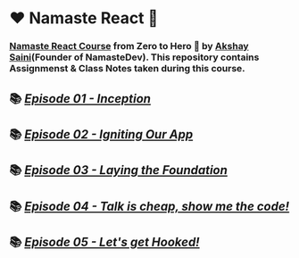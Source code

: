 # ❤️ Namaste React 🙏

### [Namaste React Course](https://courses.namastedev.com/learn/Namaste-React) from Zero to Hero 🚀 by [Akshay Saini](https://www.linkedin.com/in/akshaymarch7/)(Founder of NamasteDev). This repository contains Assignmenst & Class Notes taken during this course.

## 📚 [_Episode 01 - Inception_](./Episode%2001%20-%20Inception/)

## 📚 [_Episode 02 - Igniting Our App_](./Episode%2002%20-%20Igniting%20Our%20App/)

## 📚 [_Episode 03 - Laying the Foundation_](./Episode%2003%20-%20Laying%20the%20Foundation/)

## 📚 [_Episode 04 - Talk is cheap, show me the code!_](./Episode%2004%20-%20Talk%20is%20cheap%2C%20show%20me%20the%20code!/)

## 📚 [_Episode 05 - Let's get Hooked!_](./Episode%2005%20-%20Let's%20get%20Hooked/)
